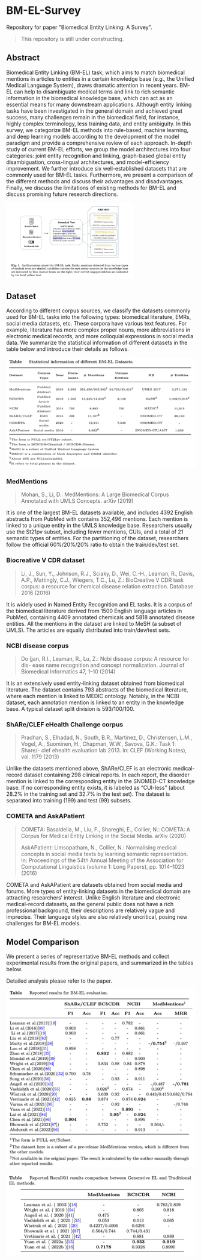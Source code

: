 # BM-EL-Survey
Repository for paper "Biomedical Entity Linking: A Survey".

> This repository is still under constructing.

## Abstract

Biomedical Entity Linking (BM-EL) task, which aims to match biomedical mentions in articles to entities in a certain knowledge base (e.g., the Unified Medical Language System), draws dramatic attention in recent years. BM-EL can help to disambiguate medical terms and link to rich semantic information in the biomedical knowledge base, which can act as an essential means for many downstream applications.
Although entity linking tasks have been investigated in the general domain and achieved great success, many challenges remain in the biomedical field, for instance,  highly complex terminology, less training data, and entity ambiguity.
In this survey, we categorize BM-EL methods into rule-based, machine learning, and deep learning models according to the development of the model paradigm and provide a comprehensive review of each approach.
In-depth study of current BM-EL efforts, we group the model architectures into four categories: joint entity recognition and linking, graph-based global entity disambiguation, cross-lingual architectures, and model-efficiency improvement.
We further introduce six well-established datasets that are commonly used for BM-EL tasks. Furthermore, we present a comparison of the different methods and discuss their advantages and disadvantages.
Finally, we discuss the limitations of existing methods for BM-EL and discuss promising future research directions.

<img src="./assets/fig1.png" alt="fig1" style="zoom: 33%;" />

## Dataset

According to different corpus sources, we classify the datasets commonly used for BM-EL tasks into the following types: biomedical literature, EMRs, social media datasets, etc. These corpora have various text features. For example, literature has more complex proper nouns, more abbreviations in electronic medical records, and more colloquial expressions in social media data. We summarize the statistical information of different datasets in the table below and introduce their details as follows.

![table5](./assets/table5.png)

### MedMentions

> Mohan, S., Li, D.: MedMentions: A Large Biomedical Corpus Annotated with UMLS Concepts. arXiv (2019)

It is one of the largest BM-EL datasets  available, and includes 4392  English abstracts from PubMed with contains 352,496 mentions. Each mention is linked to a unique entity in the UMLS knowledge base. Researchers usually use the St21pv subset, including fewer mentions, CUIs, and a total of 21 semantic types of entities. For the partitioning of the dataset, researchers follow the official 60%/20%/20% ratio to obtain the train/dev/test set.

### Biocreative V CDR dataset

> Li, J., Sun, Y., Johnson, R.J., Sciaky, D., Wei, C.-H., Leaman, R., Davis, A.P., Mattingly, C.J., Wiegers, T.C., Lu, Z.: BioCreative V CDR task corpus: a resource for chemical disease relation extraction. Database 2016 (2016)

It is widely used in Named Entity Recognition and EL tasks. It is a corpus of the biomedical literature derived from 1500 English language articles in PubMed, containing 4409 annotated chemicals and 5818 annotated disease entities. All the mentions in the dataset are linked to MeSH (a subset of UMLS). The articles are equally distributed into train/dev/test sets.

### NCBI disease corpus

> Do ̆gan, R.I., Leaman, R., Lu, Z.: Ncbi disease corpus: A resource for dis- ease name recognition and concept normalization. Journal of Biomedical Informatics 47, 1–10 (2014)

It is an extensively used entity-linking dataset obtained from biomedical literature. The dataset contains 793 abstracts of the biomedical literature, where each mention is linked to MEDIC ontology. Notably, in the NCBI dataset, each annotation mention is linked to an entity in the knowledge base. A typical dataset split division is 593/100/100.

### ShARe/CLEF eHealth Challenge corpus

> Pradhan, S., Elhadad, N., South, B.R., Martinez, D., Christensen, L.M., Vogel, A., Suominen, H., Chapman, W.W., Savova, G.K.: Task 1: Share/- clef ehealth evaluation lab 2013. In: CLEF (Working Notes), vol. 1179 (2013)

Unlike the datasets mentioned above, ShARe/CLEF is an electronic medical-record dataset containing 298 clinical reports. In each report, the disorder mention is linked to the corresponding entity in the SNOMED-CT knowledge base. If  no corresponding entity exists, it is labeled as  “CUI-less”  (about 28.2% in the training set and 32.7% in the test set). The dataset is separated into training (199) and test (99) subsets.

### COMETA and AskAPatient

> COMETA: Basaldella, M., Liu, F., Shareghi, E., Collier, N.: COMETA: A Corpus for Medical Entity Linking in the Social Media. arXiv (2020)
>
> AskAPatient: Limsopatham, N., Collier, N.: Normalising medical concepts in social media texts by learning semantic representation. In: Proceedings of the 54th Annual Meeting of the Association for Computational Linguistics (volume 1: Long Papers), pp. 1014–1023 (2016)

COMETA and AskAPatient are datasets obtained from social media and forums. More types of entity-linking datasets in the biomedical domain are attracting researchers’ interest. Unlike English literature and electronic medical-record datasets, as the general public does not have a rich professional background, their descriptions are relatively vague and imprecise. Their language styles are also relatively uncritical, posing new challenges for BM-EL models.



## Model Comparison

We present a series of representative BM-EL methods and collect experimental results from the original papers, and summarized in the tables below.

Detailed analysis please refer to the paper.

![table6](./assets/table6.png)

![table7](./assets/table7.png)
